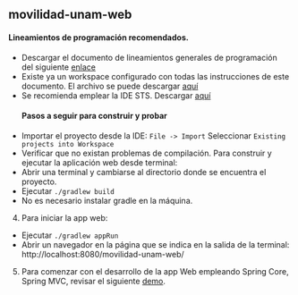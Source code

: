 ## movilidad-unam-web
#### Lineamientos de programación recomendados.
* Descargar el documento de lineamientos generales de programación del siguiente
  [enlace](https://drive.google.com/open?id=1mkrT1ZZFNAUtTvskoIefzD2eNjpiZPXG)
* Existe ya un workspace configurado con todas las instrucciones de este
  documento.  El archivo se puede descargar [aquí](https://drive.google.com/open?id=1mdqOa7Brr0uU-txOTFyCVUUjlHVDTZPR)
* Se recomienda emplear la IDE STS. Descargar [aquí](https://spring.io/tools/sts/all)
  #### Pasos a seguir para construir y probar
*  Importar el proyecto desde la IDE:  ``` File -> Import ```
   Seleccionar  ```Existing projects into Workspace```
* Verificar que no existan problemas de compilación.
Para construir y ejecutar la aplicación web desde terminal:
* Abrir una terminal y cambiarse al directorio donde se encuentra el proyecto.
* Ejecutar  ```./gradlew build```
* No es necesario instalar gradle en la máquina.

4. Para iniciar la app web:
* Ejecutar   ```./gradlew appRun```
* Abrir un navegador en la página que se indica en la salida de la terminal:
  http://localhost:8080/movilidad-unam-web/

5. Para comenzar con el desarrollo de la app Web empleando Spring Core, Spring MVC, revisar el siguiente [demo](https://github.com/jorgerdc/spring/tree/master/spring-jquery-web).




  


<!--stackedit_data:
eyJoaXN0b3J5IjpbLTUzODE5MTI2NSwyMjUwOTU3OTUsMTMwNT
I4NDQ1XX0=
-->